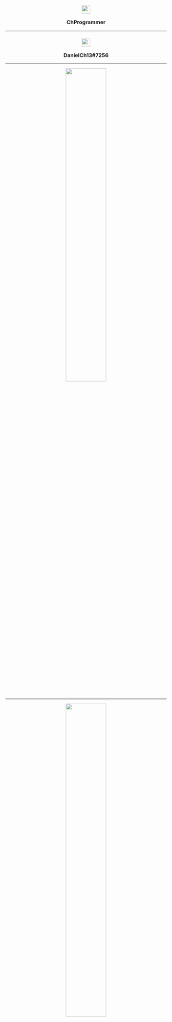 <div align="center">
  <h3><img width="26px" src="https://cdn.iconscout.com/icon/free/png-256/dev-2752213-2285030.png"> <p align="center">ChProgrammer</p></h3>
</div>

---

<div align="center">
  <h3><img width="26px" src="https://www.net-aware.org.uk/siteassets/images-and-icons/application-icons/app-icons-discord.png?w=585&scale=down" /><p align="center">DanielCh13#7256</p></h3>
</div>

---

<div align="center">
  <img width="50%" src="https://github-readme-stats.vercel.app/api?username=ChProgrammer&count_private=true&show_icons=true&theme=dark" />
  
  ---
  
  <img width="50%" src="https://github-readme-stats.vercel.app/api/wakatime?username=ChProgrammer&theme=dark" />
  
  ---
  
  <img width="50%" src="https://github-readme-stats.vercel.app/api/top-langs/?username=ChProgrammer&layout=compact&theme=dark" />
</div>
